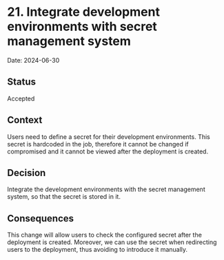 # 21. Integrate development environments with secret management system

Date: 2024-06-30

## Status

Accepted

## Context

Users need to define a secret for their development environments. This secret
is hardcoded in the job, therefore it cannot be changed if compromised and it
cannot be viewed after the deployment is created.

## Decision

Integrate the development environments with the secret management system, so
that the secret is stored in it.

## Consequences

This change will allow users to check the configured secret after the
deployment is created. Moreover, we can use the secret when redirecting users
to the deployment, thus avoiding to introduce it manually.
